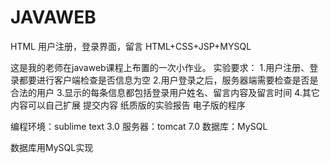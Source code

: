 # JAVAWEB
HTML 用户注册，登录界面，留言
HTML+CSS+JSP+MYSQL

这是我的老师在javaweb课程上布置的一次小作业。
实验要求：
1.用户注册、登录都要进行客户端检查是否信息为空
2.用户登录之后，服务器端需要检查是否是合法的用户
3.显示的每条信息都包括登录用户姓名、留言内容及留言时间
4.其它内容可以自己扩展
提交内容  纸质版的实验报告  电子版的程序

编程环境：sublime text 3.0
服务器：tomcat 7.0
数据库：MySQL

数据库用MySQL实现
